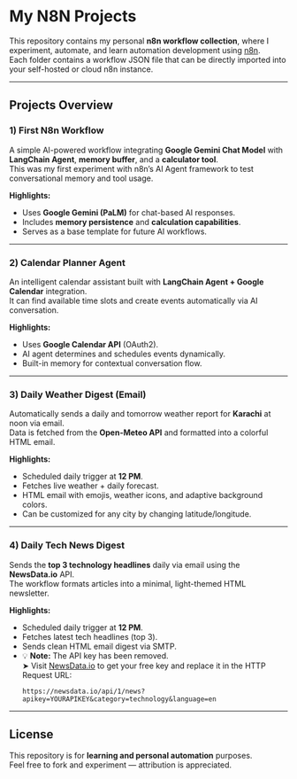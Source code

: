 # My N8N Projects

This repository contains my personal **n8n workflow collection**, where I experiment, automate, and learn automation development using [n8n](https://n8n.io/).  
Each folder contains a workflow JSON file that can be directly imported into your self-hosted or cloud n8n instance.

---

## Projects Overview

### 1) First N8n Workflow

A simple AI-powered workflow integrating **Google Gemini Chat Model** with **LangChain Agent**, **memory buffer**, and a **calculator tool**.  
This was my first experiment with n8n’s AI Agent framework to test conversational memory and tool usage.

**Highlights:**

- Uses **Google Gemini (PaLM)** for chat-based AI responses.
- Includes **memory persistence** and **calculation capabilities**.
- Serves as a base template for future AI workflows.

---

### 2) Calendar Planner Agent

An intelligent calendar assistant built with **LangChain Agent + Google Calendar** integration.  
It can find available time slots and create events automatically via AI conversation.

**Highlights:**

- Uses **Google Calendar API** (OAuth2).
- AI agent determines and schedules events dynamically.
- Built-in memory for contextual conversation flow.

---

### 3) Daily Weather Digest (Email)

Automatically sends a daily and tomorrow weather report for **Karachi** at noon via email.  
Data is fetched from the **Open-Meteo API** and formatted into a colorful HTML email.

**Highlights:**

- Scheduled daily trigger at **12 PM**.
- Fetches live weather + daily forecast.
- HTML email with emojis, weather icons, and adaptive background colors.
- Can be customized for any city by changing latitude/longitude.

---

### 4) Daily Tech News Digest

Sends the **top 3 technology headlines** daily via email using the **NewsData.io** API.  
The workflow formats articles into a minimal, light-themed HTML newsletter.

**Highlights:**

- Scheduled daily trigger at **12 PM**.
- Fetches latest tech headlines (top 3).
- Sends clean HTML email digest via SMTP.
- 💡 **Note:** The API key has been removed.  
  ➤ Visit [NewsData.io](https://newsdata.io/) to get your free key and replace it in the HTTP Request URL:
  ```
  https://newsdata.io/api/1/news?apikey=YOURAPIKEY&category=technology&language=en
  ```

---

## License

This repository is for **learning and personal automation** purposes.  
Feel free to fork and experiment — attribution is appreciated.
